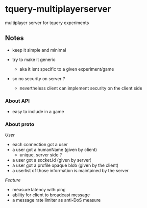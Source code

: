 tquery-multiplayerserver
========================

multiplayer server for tquery experiments


## Notes
* keep it simple and minimal
* try to make it generic
  * aka it isnt specific to a given experiment/game

* so no security on server ?
  * nevertheless client can implement security on the client side 

### About API
* easy to include in a game

### About proto

*User*
* each connection got a user
* a user got a humanName (given by client)
  * unique, server side ?
* a user got a socket.id (given by server)
* a user got a profile opaque blob (given by the client)
* a userlist of those information is maintained by the server

*Feature*
* measure latency with ping
* ability for client to broadcast message
* a message rate limiter as anti-DoS measure